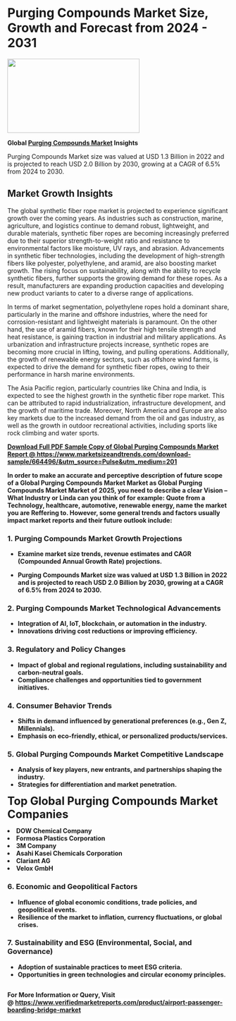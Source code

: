 <H1>Purging Compounds Market Size, Growth and Forecast from 2024 - 2031</H1><img class="aligncenter size-medium wp-image-584254" src="https://thirdeyenews.in/wp-content/uploads/2024/09/Global-Market-Research-300x168.jpeg" alt="" width="300" height="168" /><p><strong>Global&nbsp;<a href="https://www.marketsizeandtrends.com/download-sample/664496/&amp;utm_source=Pulse&amp;utm_medium=201">Purging Compounds Market</a> Insights</strong></p><p>Purging Compounds Market size was valued at USD 1.3 Billion in 2022 and is projected to reach USD 2.0 Billion by 2030, growing at a CAGR of 6.5% from 2024 to 2030.</p><p><h2>Market Growth Insights</h2> <p>The global synthetic fiber rope market is projected to experience significant growth over the coming years. As industries such as construction, marine, agriculture, and logistics continue to demand robust, lightweight, and durable materials, synthetic fiber ropes are becoming increasingly preferred due to their superior strength-to-weight ratio and resistance to environmental factors like moisture, UV rays, and abrasion. Advancements in synthetic fiber technologies, including the development of high-strength fibers like polyester, polyethylene, and aramid, are also boosting market growth. The rising focus on sustainability, along with the ability to recycle synthetic fibers, further supports the growing demand for these ropes. As a result, manufacturers are expanding production capacities and developing new product variants to cater to a diverse range of applications.</p> <p><strong><a href="#"></a></strong></p> <p>In terms of market segmentation, polyethylene ropes hold a dominant share, particularly in the marine and offshore industries, where the need for corrosion-resistant and lightweight materials is paramount. On the other hand, the use of aramid fibers, known for their high tensile strength and heat resistance, is gaining traction in industrial and military applications. As urbanization and infrastructure projects increase, synthetic ropes are becoming more crucial in lifting, towing, and pulling operations. Additionally, the growth of renewable energy sectors, such as offshore wind farms, is expected to drive the demand for synthetic fiber ropes, owing to their performance in harsh marine environments.</p> <p>The Asia Pacific region, particularly countries like China and India, is expected to see the highest growth in the synthetic fiber rope market. This can be attributed to rapid industrialization, infrastructure development, and the growth of maritime trade. Moreover, North America and Europe are also key markets due to the increased demand from the oil and gas industry, as well as the growth in outdoor recreational activities, including sports like rock climbing and water sports.</p> <p><strong><a href="#"></p><p><span class=""><strong>Download Full PDF Sample Copy of Global Purging Compounds Market Report</strong> @ <a href="https://www.marketsizeandtrends.com/download-sample/664496/&amp;utm_source=Pulse&amp;utm_medium=201" target="_blank">https://www.marketsizeandtrends.com/download-sample/664496/&amp;utm_source=Pulse&amp;utm_medium=201</a></span></p><p>In order to make an accurate and perceptive description of future scope of a Global&nbsp;Purging Compounds Market Market as Global&nbsp;Purging Compounds Market Market of 2025, you need to describe a clear Vision &ndash; What Industry or Linda can you think of for example: Quote from a Technology, healthcare, automotive, renewable energy, name the market you are Reffering to. However, some general trends and factors usually impact market reports and their future outlook include:</p><h3>1.&nbsp;<strong>Purging Compounds Market Growth Projections</strong></h3><ul><li>Examine market size trends, revenue estimates and CAGR (Compounded Annual Growth Rate) projections.</li><li><p>Purging Compounds Market size was valued at USD 1.3 Billion in 2022 and is projected to reach USD 2.0 Billion by 2030, growing at a CAGR of 6.5% from 2024 to 2030.</p></li></ul><h3>2.&nbsp;<strong>Purging Compounds Market Technological Advancements</strong></h3><ul><li>Integration of AI, IoT, blockchain, or automation in the industry.</li><li>Innovations driving cost reductions or improving efficiency.</li></ul><h3>3.&nbsp;<strong>Regulatory and Policy Changes</strong></h3><ul><li>Impact of global and regional regulations, including sustainability and carbon-neutral goals.</li><li>Compliance challenges and opportunities tied to government initiatives.</li></ul><h3>4.&nbsp;<strong>Consumer Behavior Trends</strong></h3><ul><li>Shifts in demand influenced by generational preferences (e.g., Gen Z, Millennials).</li><li>Emphasis on eco-friendly, ethical, or personalized products/services.</li></ul><h3>5.&nbsp;<strong>Global Purging Compounds Market Competitive Landscape</strong></h3><ul><li>Analysis of key players, new entrants, and partnerships shaping the industry.</li><li>Strategies for differentiation and market penetration.</li></ul><p data-pm-slice="1 1 []"><span style="color: inherit; font-family: inherit; font-size: 25px;">Top Global Purging Compounds Market Companies</span></p><div class="" data-test-id=""><p><li>DOW Chemical Company</li><li> Formosa Plastics Corporation</li><li> 3M Company</li><li> Asahi Kasei Chemicals Corporation</li><li> Clariant AG</li><li> Velox GmbH</li></p></div><h3>6.&nbsp;<strong>Economic and Geopolitical Factors</strong></h3><ul><li>Influence of global economic conditions, trade policies, and geopolitical events.</li><li>Resilience of the market to inflation, currency fluctuations, or global crises.</li></ul><h3>7.&nbsp;<strong>Sustainability and ESG (Environmental, Social, and Governance)</strong></h3><ul><li>Adoption of sustainable practices to meet ESG criteria.</li><li>Opportunities in green technologies and circular economy principles.</li></ul><h2><strong style="font-size: 14px;">For More Information or Query, Visit @&nbsp;</strong><a style="background-color: #ffffff; font-size: 14px;" href="https://www.marketsizeandtrends.com/report/purging-compounds-market/" target="_blank">https://www.verifiedmarketreports.com/product/airport-passenger-boarding-bridge-market</a></h2>
